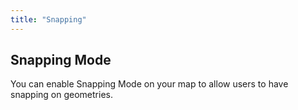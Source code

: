 ```yaml
---
title: "Snapping"
---
```


## Snapping Mode

You can enable Snapping Mode on your map to allow users to have snapping on geometries.

<!-- Add detailed documentation and code examples for Snapping Mode here -->

